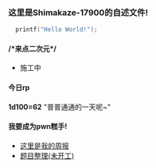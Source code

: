 ### 这里是Shimakaze-17900的自述文件!
```c++
  printf("Hello World!");
```
#### /\*来点二次元\*/
- 施工中

#### 今日rp
**1d100=62**
"普普通通的一天呢~"

#### 我要成为pwn糕手!
- [这里是我的周报](https://github.com/Shimakaze-17900/weekly)
- [题目整理(未开工)]()
  
